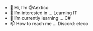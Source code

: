 - 👋 Hi, I’m @Aextico
- 👀 I’m interested in ...  Learning IT
- 🌱 I’m currently learning ... C#
- 📫 How to reach me ... Discord: eteco 

<!---
Aextico/Aextico is a ✨ special ✨ repository because its `README.md` (this file) appears on your GitHub profile.
You can click the Preview link to take a look at your changes.
--->

